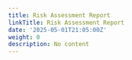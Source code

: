 ```yaml
---
title: Risk Assessment Report
linkTitle: Risk Assessment Report
date: '2025-05-01T21:05:00Z'
weight: 0
description: No content
---
```



